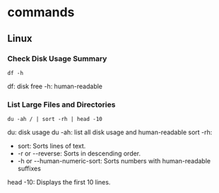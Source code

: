 # commands
## Linux
### Check Disk Usage Summary
```df -h```

df: disk free
-h: human-readable

### List Large Files and Directories
```du -ah / | sort -rh | head -10```

du: disk usage
du -ah: list all disk usage and human-readable
sort -rh:  
  + sort: Sorts lines of text.
  + -r or --reverse: Sorts in descending order.
  + -h or --human-numeric-sort: Sorts numbers with human-readable suffixes
    
head -10: Displays the first 10 lines.



